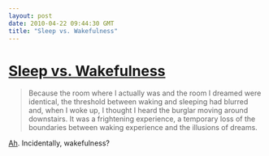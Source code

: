 ```yaml
---
layout: post
date: 2010-04-22 09:44:30 GMT
title: "Sleep vs. Wakefulness"
---
```

# [Sleep vs. Wakefulness](http://opinionator.blogs.nytimes.com/2010/04/21/what-is-sleep/)

> Because the room where I actually was and the room I dreamed were identical, the threshold between waking and sleeping had blurred and, when I woke up, I thought I heard the burglar moving around downstairs. It was a frightening experience, a temporary loss of the boundaries between waking experience and the illusions of dreams. 

[Ah](http://dilbert.com/strips/comic/2010-04-17/).  Incidentally, wakefulness?